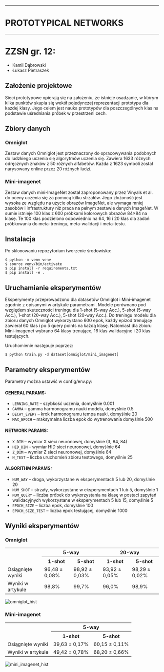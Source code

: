 ***********************
# PROTOTYPICAL NETWORKS
***********************

# ZZSN gr. 12:
- Kamil Dąbrowski
- Łukasz Pietraszek


Założenie projektowe
--------------------
Sieci prototypowe opierają się na założeniu, że istnieje osadzanie, w którym kilka punktów skupia się wokół pojedynczej reprezentacji prototypu dla każdej klasy. Jego celem jest nauka prototypów dla poszczególnych klas na podstawie uśredniania próbek w przestrzeni cech.

Zbiory danych
-------------
### Omniglot
Zestaw danych Omniglot jest przeznaczony do opracowywania podobnych do ludzkiego uczenia się algorytmów uczenia się. Zawiera 1623 różnych odręcznych znaków z 50 różnych alfabetów. Każda z 1623 symboli został narysowany online przez 20 różnych ludzi.

### Mini-imagenet 
Zestaw danych mini-ImageNet został zaproponowany przez Vinyals et al. do oceny uczenia się za pomocą kilku strzałów. Jego złożoność jest wysoka ze względu na użycie obrazów ImageNet, ale wymaga mniej zasobów i infrastruktury niż praca na pełnym zestawie danych ImageNet. W sumie istnieje 100 klas z 600 próbkami kolorowych obrazów 84×84 na klasę. Te 100 klas podzielono odpowiednio na 64, 16 i 20 klas dla zadań próbkowania do meta-treningu, meta-walidacji i meta-testu. 

Instalacja
----------
Po sklonowaniu repozytorium tworzenie środowisko:
```
$ python -m venv venv
$ source venv/bin/activate
$ pip install -r requirements.txt
$ pip install -e .
```

Uruchamianie eksperymentów
--------------------------
Eksperymenty przeprowadzono dla datasetów Omniglot i Mini-imagenet zgodnie z opisanymi w artykule parametrami. Modele porównano pod względem skuteczności treningu dla 1-shot (5-way Acc.), 5-shot (5-way Acc.), 1-shot (20-way Acc.), 5-shot (20-way Acc.). Do treningu modelu dla zbioru danych Omniglot wykorzystano 600 epok, każdy epizod trenujący zawierał 60 klas i po 5 query points na każdą klasę. Natomiast dla zbioru Mini-imagenet wybrano 64 klasy trenujące, 16 klas walidacyjne i 20 klas testujących.

Uruchomienie następuje poprzez:
```
$ python train.py -d dataset[omniglot/mini_imagenet]
```

Parametry eksperymentów
-----------------------
Parametry można ustawić w config/env.py:
#### GENERAL PARAMS:
* ```LERNING_RATE``` – szybkość uczenia, domyślnie 0.001
* ```GAMMA``` – gamma harmonogramu nauki modelu, domyślnie 0.5
* ```DECAY_EVERY``` – krok harmonogramu tempa nauki, domyślnie 20
* ```MAX_EPOCH``` – maksymalna liczba epok do wytrenowania domyślnie 500

#### NETWORK PARAMS:
* ```X_DIM``` – wymiar X sieci neuronowej, domyślnie (3, 84, 84)
* ```HID_DIM``` – wymiar HID sieci neuronowej, domyślnie 64
* ```Z_DIM``` – wymiar Z sieci neuronowej, domyślnie 64
* ```N_TEST``` – liczba uruchomień zbioru testowego, domyślnie 25

#### ALGORITHM PARAMS:
* ```NUM_WAY``` – droga, wykorzystane w eksperymentach 5 lub 20, domyślnie 20
* ```NUM_SHOT``` – strzały, wykorzystane w eksperymentach 1 lub 5, domyślnie 1
* ```NUM_QUERY``` – liczba próbek do wykorzystania na klasę w postaci zapytań walidacyjnych wykorzystane w eksperymentach 5 lub 15, domyślnie 5
* ```EPOCH_SIZE``` – liczba epok, domyślnie 100
* ```EPOCH_SIZE_TEST``` – liczba epok testującej, domyślnie 1000


Wyniki eksperymentów
--------------------
### Omniglot
<table>
  <tr>
    <th rowspan="2"></th>
    <th colspan="2">5-way</th>
    <th colspan="2">20-way</th>
  </tr>
  <tr>
    <th>1-shot</th>
    <th>5-shot</th>
    <th>1-shot</th>
    <th>5-shot</th>
  </tr>
  <tr>
    <td>Osiągnięte wyniki</td>
    <td>96,48 ± 0,08%</td>
    <td>98,92 ± 0,03%</td>
    <td>93,92 ± 0,05%</td>
    <td>98,29 ± 0,02%</td>
  </tr>
  <tr>
    <td>Wyniki w artykule</td>
    <td>98,8%</td>
    <td>99,7%</td>
    <td>96,0%</td>
    <td>98,9%</td>
  </tr>
</table>

![omniglot_hist](https://github.com/uuukaaasz/Prototypical_networks/blob/main/docs/omniglot_hist.png)

### Mini-imagenet
<table>
  <tr>
    <th rowspan="2"></th>
    <th colspan="2">5-way</th>
  </tr>
  <tr>
    <th>1-shot</th>
    <th>5-shot</th>
  </tr>
  <tr>
    <td>Osiągnięte wyniki</td>
    <td>39,63 ± 0,17%</td>
    <td>60,15 ± 0,11%</td>
  </tr>
  <tr>
    <td>Wyniki w artykule</td>
    <td>49,42 ± 0,78%</td>
    <td>68,20 ± 0,66%</td>
  </tr>
</table>

![mini_imagenet_hist](https://github.com/uuukaaasz/Prototypical_networks/blob/main/docs/mini_imagenet_hist.png)